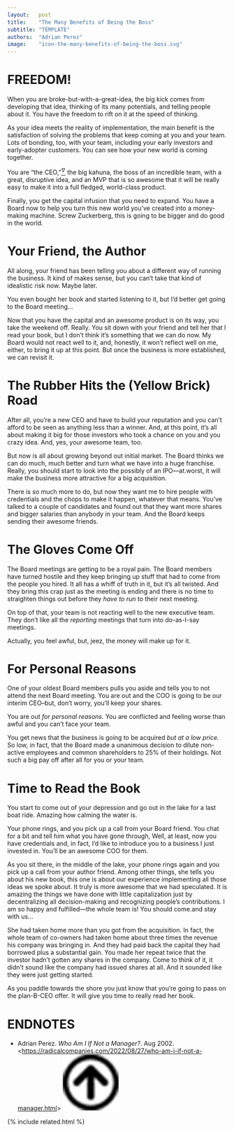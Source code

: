 ```yaml
---
layout:   post
title:    "The Many Benefits of Being the Boss"
subtitle: "TEMPLATE"
authors:  "Adrian Perez"
image:    "icon-the-many-benefits-of-being-the-boss.svg"
---
```


<div style="display:none;">
 <p>When you are broke-but-with-a-great-idea, the main benefit is developing that idea, thinking of its many potentials and telling people about it. You have the freedom to rift on it at the speed of thinking.</p>
</div>

<h1>FREEDOM!</h1>
 <p>When you are broke-but-with-a-great-idea, the big kick comes from developing that idea, thinking of its many potentials, and telling people about it. You have the freedom to rift on it at the speed of thinking.</p>
 <p>As your idea meets the reality of implementation, the main benefit is the satisfaction of solving the problems that keep coming at you and your team. Lots of bonding, too, with your team, including your early investors and early-adopter customers. You can see how your new world is coming together.</p>
 <p>You are &ldquo;the CEO,&rdquo;<a href="#en01"><sup id="bm01">&hairsp;&nabla;&hairsp;</sup></a> the big kahuna, the boss of an incredible team, with a great, disruptive idea, and an MVP that is so awesome that <span class="_quotespan">it will be really easy to make it into a full fledged, world-class product.</span></p>
 <p>Finally, you get the capital infusion that you need to expand. You have a Board now to help you turn this new world you&rsquo;ve created into a money-making machine. Screw Zuckerberg, this is going to be bigger and do good in the world.</p>

<h1>Your Friend, the Author</h1>
 <p>All along, your friend has been telling you about a different way of running the business. It kind of makes sense, but you can&rsquo;t take that kind of idealistic risk now. Maybe later.</p>
 <p>You even bought her book and started listening to it, but <span class="_quotespan">I&rsquo;d better get going  to the Board meeting&hellip; </span></p>
 <p>Now that you have the capital and an awesome product is on its way, you take the weekend off. Really. You sit down with your friend and tell her that <span class="_quotespan">I read your book, but I don&rsquo;t think it&rsquo;s something that we can do now. My Board would  not react well to it, and, honestly, it won&rsquo;t reflect well on me, either, to bring it up at this point. But once the business is more established, we can revisit it.</span></p>

<h1>The Rubber Hits the (Yellow Brick) Road</h1>
 <p>After all, you&rsquo;re a new CEO and have to build your reputation and you can&rsquo;t afford to be seen as anything less than a winner. And, at this point, it&rsquo;s all about making it big for those investors who took a chance on you and you crazy idea. And, yes, your awesome team, too.</p>
 <p>But now is all about growing beyond out initial market. The Board thinks we can do much, much better and turn what we have into a huge franchise. <span class="_quotespan">Really, you should start to look into the possibly of an IPO—at.worst, it will make the business more attractive for a big acquisition.</span></p>
 <p>There is so much more to do, but now they want me to hire <span class="_quotespan">people with credentials and the chops to make it happen, whatever that means. You&rsquo;ve talked to a couple of candidates and found out that they want more shares and bigger salaries than anybody in your team. And the Board keeps sending their awesome friends.</span></p>

<h1>The Gloves Come Off</h1>
 <p>The Board meetings are getting to be a royal pain. The Board members have turned hostile and they keep bringing up stuff that had to come from the people you hired. It all has a whiff of truth in it, but it&rsquo;s all twisted. And they bring this crap just as the meeting is ending and there is no time to straighten things out before they <em>have to run</em> to their next meeting.</p>
 <p>On top of that, your team is not reacting well to the new executive team. They don&rsquo;t like all the <em>reporting</em> meetings that turn into do-as-I-say meetings.</p>
 <p>Actually, you feel awful, but, jeez, the money will make up for it.</p>

<h1>For Personal Reasons</h1>
 <p>One of your oldest Board members pulls you aside and tells you to not attend the next Board meeting. <span class="_quotespan">You are out and the COO is going to be our interim CEO–but, don&rsquo;t worry, you&rsquo;ll keep your shares.</span></p>
 <p>You are out <em>for personal reasons.</em> You are conflicted and feeling worse than awful and you can&rsquo;t face your team.</p>
 <p>You get news that the business is going to be acquired <em>but at a low price.</em> So low, in fact, that <span class="_quotespan">the Board made a unanimous decision to dilute  non-active employees and common shareholders to 25% of their holdings.</span> Not such a big pay off after all for you or your team.</p>
 
<h1>Time to Read the Book</h1>
 <p>You start to come out of your depression and go out in the lake for a last boat ride. Amazing how calming the water is.</p>
 <p>Your phone rings, and you pick up a call from your Board friend. You chat for a bit and tell him what you have gone through, <span class="_quotespan">Well, at least, now you have credentials and, in fact, I&rsquo;d like to introduce you to a business I just invested in. You&rsquo;ll be an awesome COO for them.</span></p>
 <p>As you sit there, in the middle of the lake, your phone rings again and you pick up a call from your author friend. Among other things, she tells you about his new book, <span class="_quotespan">this one is about our experience implementing all those ideas we spoke about. It truly is more awesome that we had speculated. It is amazing the things we have done with little capitalization just by decentralizing all decision-making and recognizing people’s contributions. I am so happy and fulfilled&mdash;the whole team is! You should come.and stay with us&hellip; </span></p>
 <p>She had taken home more than you got from the acquisition. In fact, the whole team of co-owners had taken home about three times the revenue his company was bringing in. And they had paid back the capital they had borrowed plus a substantial gain. You made her repeat twice that the investor hadn&rsquo;t gotten any shares in the company. Come to think of it, it didn&rsquo;t sound like the company had issued shares at all. And it sounded like they were just getting started.</p>
 <p>As you paddle towards the shore you just know that you&rsquo;re going to pass on the plan-B-CEO offer. It will give you time to really read her book.</p>

<h1 class="_section">ENDNOTES</h1>
 <ul>
  <li id="en01">
   <p class="_list-item">
    Adrian Perez.
    <em>Who Am I If Not a Manager?</em>.
    Aug 2002.
    <<a href="https://radicalcompanies.com/2022/08/27/who-am-i-if-not-a-manager.html" target="_blank">https://radicalcompanies.com/2022/08/27/who-am-i-if-not-a-manager.html</a>>
    <a class="_uparrow" href="#bm01"><img src="/assets/img/arrow-up-icon.png"></a>
   </p>
  </li>
 </ul>

{% include related.html %}